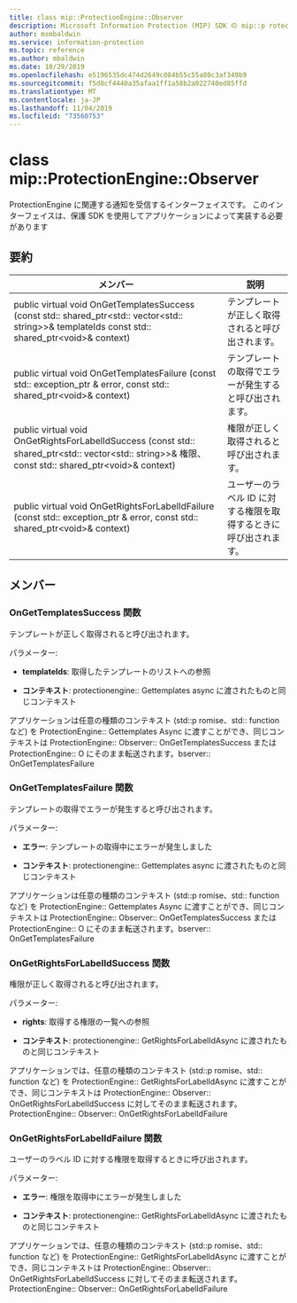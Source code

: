 ```yaml
---
title: class mip::ProtectionEngine::Observer
description: Microsoft Information Protection (MIP) SDK の mip::p rotectionengine クラスについて説明します。
author: msmbaldwin
ms.service: information-protection
ms.topic: reference
ms.author: mbaldwin
ms.date: 10/29/2019
ms.openlocfilehash: e5196535dc474d2649c084b55c55a80c3af349b9
ms.sourcegitcommit: f5d8cf4440a35afaa1ff1a58b2a022740ed85ffd
ms.translationtype: MT
ms.contentlocale: ja-JP
ms.lasthandoff: 11/04/2019
ms.locfileid: "73560753"
---
```

# <a name="class-mipprotectionengineobserver"></a>class mip::ProtectionEngine::Observer 
ProtectionEngine に関連する通知を受信するインターフェイスです。
このインターフェイスは、保護 SDK を使用してアプリケーションによって実装する必要があります
  
## <a name="summary"></a>要約
 メンバー                        | 説明                                
--------------------------------|---------------------------------------------
public virtual void OnGetTemplatesSuccess (const std:: shared_ptr\<std:: vector\<std:: string\>\>& templateIds const std:: shared_ptr\<void\>& context)  |  テンプレートが正しく取得されると呼び出されます。
public virtual void OnGetTemplatesFailure (const std:: exception_ptr & error, const std:: shared_ptr\<void\>& context)  |  テンプレートの取得でエラーが発生すると呼び出されます。
public virtual void OnGetRightsForLabelIdSuccess (const std:: shared_ptr\<std:: vector\<std:: string\>\>& 権限、const std:: shared_ptr\<void\>& context)  |  権限が正しく取得されると呼び出されます。
public virtual void OnGetRightsForLabelIdFailure (const std:: exception_ptr & error, const std:: shared_ptr\<void\>& context)  |  ユーザーのラベル ID に対する権限を取得するときに呼び出されます。
  
## <a name="members"></a>メンバー
  
### <a name="ongettemplatessuccess-function"></a>OnGetTemplatesSuccess 関数
テンプレートが正しく取得されると呼び出されます。

パラメーター:  
* **templateIds**: 取得したテンプレートのリストへの参照 


* **コンテキスト**: protectionengine:: Gettemplates async に渡されたものと同じコンテキスト


アプリケーションは任意の種類のコンテキスト (std::p romise、std:: function など) を ProtectionEngine:: Gettemplates Async に渡すことができ、同じコンテキストは ProtectionEngine:: Observer:: OnGetTemplatesSuccess または ProtectionEngine:: O にそのまま転送されます。bserver:: OnGetTemplatesFailure
  
### <a name="ongettemplatesfailure-function"></a>OnGetTemplatesFailure 関数
テンプレートの取得でエラーが発生すると呼び出されます。

パラメーター:  
* **エラー**: テンプレートの取得中にエラーが発生しました 


* **コンテキスト**: protectionengine:: Gettemplates async に渡されたものと同じコンテキスト


アプリケーションは任意の種類のコンテキスト (std::p romise、std:: function など) を ProtectionEngine:: Gettemplates Async に渡すことができ、同じコンテキストは ProtectionEngine:: Observer:: OnGetTemplatesSuccess または ProtectionEngine:: O にそのまま転送されます。bserver:: OnGetTemplatesFailure
  
### <a name="ongetrightsforlabelidsuccess-function"></a>OnGetRightsForLabelIdSuccess 関数
権限が正しく取得されると呼び出されます。

パラメーター:  
* **rights**: 取得する権限の一覧への参照 


* **コンテキスト**: protectionengine:: GetRightsForLabelIdAsync に渡されたものと同じコンテキスト


アプリケーションでは、任意の種類のコンテキスト (std::p romise、std:: function など) を ProtectionEngine:: GetRightsForLabelIdAsync に渡すことができ、同じコンテキストは ProtectionEngine:: Observer:: OnGetRightsForLabelIdSuccess に対してそのまま転送されます。ProtectionEngine:: Observer:: OnGetRightsForLabelIdFailure
  
### <a name="ongetrightsforlabelidfailure-function"></a>OnGetRightsForLabelIdFailure 関数
ユーザーのラベル ID に対する権限を取得するときに呼び出されます。

パラメーター:  
* **エラー**: 権限を取得中にエラーが発生しました 


* **コンテキスト**: protectionengine:: GetRightsForLabelIdAsync に渡されたものと同じコンテキスト


アプリケーションでは、任意の種類のコンテキスト (std::p romise、std:: function など) を ProtectionEngine:: GetRightsForLabelIdAsync に渡すことができ、同じコンテキストは ProtectionEngine:: Observer:: OnGetRightsForLabelIdSuccess に対してそのまま転送されます。ProtectionEngine:: Observer:: OnGetRightsForLabelIdFailure